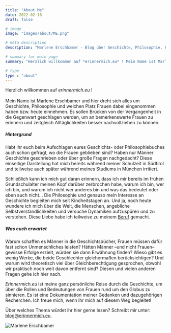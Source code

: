 ```yaml
---
title: "About Me"
date: 2022-02-18
draft: false

# image
image: "images/about/ME.png"

# meta description
description: "Marlene Erschbamer - Blog über Geschichte, Philosophie, Rollen der Frauen - Hintergrund und was euch erwartet."

# summary for main page
summary: "Herzlich willkommen auf *erinnermich.eu* ! Mein Name ist Marlene Erschbamer und hier dreht sich alles um Geschichte, Philosophie und welchen Platz Frauen dabei eingenommen haben bzw. heute einnehmen."

# type
type : "about"
---
```



Herzlich willkommen auf *erinnermich.eu* ! <br>  
Mein Name ist Marlene Erschbamer und hier dreht sich alles um Geschichte, Philosophie und welchen Platz Frauen dabei eingenommen haben bzw. heute einnehmen. Es sollen Brücken von der Vergangenheit in die Gegenwart geschlagen werden, um an bemerkenswerte Frauen zu erinnern und zeitgleich Alltäglichkeiten besser nachvollziehen zu können.

##### Hintergrund

Habt ihr euch beim Aufschlagen eures Geschichts- oder Philosophiebuches auch schon gefragt, wo die Frauen geblieben sind? Haben nur Männer Geschichte geschrieben oder über große Fragen nachgedacht? Diese einseitige Darstellung hat mich bereits während meiner Schulzeit in Südtirol und teilweise auch später während meines Studiums in München irritiert.

Schließlich kann ich mich gut daran erinnern, dass ich mir bereits im frühen Grundschulalter meinen Kopf darüber zerbrochen habe, warum ich bin, wer ich bin, und warum ich nicht wer anderes bin und was das bedeutet oder eben auch nicht... Die Philosophie und genauso mein Interesse an Geschichte begleiten mich seit Kindheitstagen an. Und ja, noch heute wundere ich mich über die Welt, die Menschen, angebliche Selbstverständlichkeiten und versuche Dynamiken aufzuspüren und zu verstehen. Diese Liebe habe ich teilweise zu meinem [Beruf](www.erschbamer.net) gemacht.

##### Was euch erwartet

Warum schaffen es Männer in die Geschichtsbücher, Frauen müssen dafür fast schon Unmenschliches leisten? Hätten Männer –und nicht Frauen– gewisse Erfolge erzielt, würden sie dann Erwähnung finden? Wieso gibt es wenig Werke, die beide Geschlechter gleichermaßen berücksichtigen? Und warum wird theoretisch viel über Gleichberechtigung gesprochen, obwohl wir praktisch noch weit davon entfernt sind? Diesen und vielen anderen Fragen gehe ich hier nach.

*Erinnermich.eu* ist meine ganz persönliche Reise durch die Geschichte, um über die Rollen und Bedeutungen von Frauen rund um den Globus zu sinnieren. Es ist eine Dokumentation meiner Gedanken und dazugehörigen Recherchen. Ich freue mich, wenn ihr mich auf diesem Weg begleitet!

Über welches Thema würdet ihr hier gerne lesen? Schreibt mir unter: blog@erinnermich.eu.

![Marlene Erschbamer](../images/about/me_about_.jpg)



